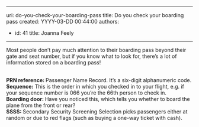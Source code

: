 

---
uri: do-you-check-your-boarding-pass
title: Do you check your boarding pass
created: YYYY-03-DD 00:44:00
authors:
  - id: 41
    title: Joanna Feely
---




<span class='intro'> Most people don’t pay much attention to their boarding pass beyond their gate and seat number, but if you know what to look for, there’s a lot of information stored on a boarding pass!<br><br> </span>

<p>​​<strong>PRN reference&#58;&#160;</strong>Passenger Name Record. It’s a six-digit alphanumeric code.<br><strong>Sequence&#58;</strong>&#160;This is the order in which you checked in to your flight, e.g. if your sequence number is 066 you’re the 66th person to check in.<br><strong>Boarding door&#58;&#160;</strong>Have you noticed this, which tells you whether to board the plane from the front or rear?<br><strong>SSSS&#58;&#160;</strong>Secondary Security Screening Selection picks passengers either at random or due to red flags (such as buying a one-way ticket with cash).<br>​<br></p>


